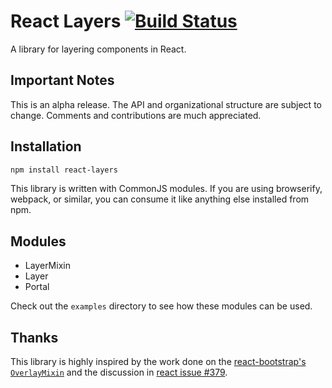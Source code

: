React Layers [![Build Status](https://travis-ci.org/pieterv/react-layers.svg?branch=master)](https://travis-ci.org/pieterv/react-layers)
============

A library for layering components in React.

Important Notes
---------------

This is an alpha release. The API and organizational structure are subject to
change. Comments and contributions are much appreciated.

Installation
------------

```sh
npm install react-layers
```

This library is written with CommonJS modules. If you are using
browserify, webpack, or similar, you can consume it like anything else
installed from npm.

Modules
--------

- LayerMixin
- Layer
- Portal

Check out the `examples` directory to see how these modules can be used.

Thanks
-------------

This library is highly inspired by the work done on the [react-bootstrap's `OverlayMixin`](https://github.com/react-bootstrap/react-bootstrap/blob/v0.11.1/src/OverlayMixin.js) and the discussion in [react issue #379](https://github.com/facebook/react/issues/379).
